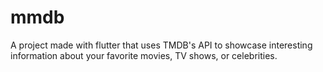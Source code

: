 # mmdb

A project made with flutter that uses TMDB's API to showcase interesting information about your favorite movies, TV shows, or celebrities.

